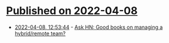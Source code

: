 # [Published on 2022-04-08](index.md)

* [2022-04-08, 12:53:44](https://news.ycombinator.com/item?id=30956245) - [Ask HN: Good books on managing a hybrid/remote team?](https://news.ycombinator.com/item?id=30956245)
